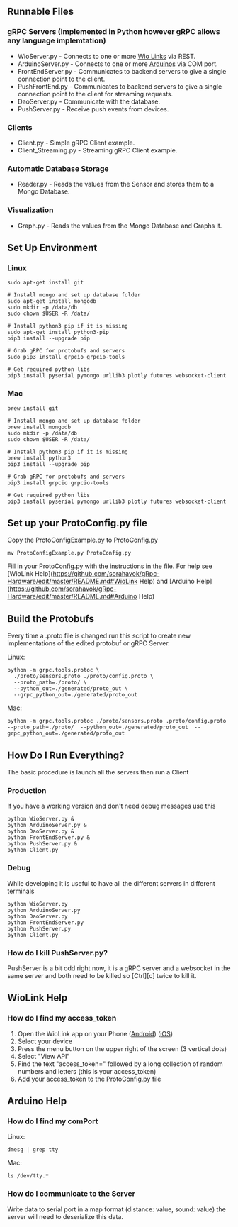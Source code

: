 ## Runnable Files

### gRPC Servers (Implemented in Python however gRPC allows any language implemtation)
* WioServer.py - Connects to one or more [Wio Links](http://wiki.seeed.cc/Wio_Link/) via REST.
* ArduinoServer.py - Connects to one or more  [Arduinos](https://www.arduino.cc/en/Guide/Introduction) via COM port.
* FrontEndServer.py - Communicates to backend servers to give a single connection point to the client.
* PushFrontEnd.py - Communicates to backend servers to give a single connection point to the client for streaming requests.
* DaoServer.py - Communicate with the database.
* PushServer.py - Receive push events from devices.

### Clients
* Client.py - Simple gRPC Client example.
* Client_Streaming.py - Streaming gRPC Client example.

### Automatic Database Storage
* Reader.py - Reads the values from the Sensor and stores them to a Mongo Database.

### Visualization
* Graph.py - Reads the values from the Mongo Database and Graphs it.

## Set Up Environment

### Linux
    sudo apt-get install git

    # Install mongo and set up database folder
    sudo apt-get install mongodb
    sudo mkdir -p /data/db
    sudo chown $USER -R /data/

    # Install python3 pip if it is missing
    sudo apt-get install python3-pip
    pip3 install --upgrade pip

    # Grab gRPC for protobufs and servers
    sudo pip3 install grpcio grpcio-tools

    # Get required python libs
    pip3 install pyserial pymongo urllib3 plotly futures websocket-client

### Mac
    brew install git

    # Install mongo and set up database folder
    brew install mongodb
    sudo mkdir -p /data/db
    sudo chown $USER -R /data/

    # Install python3 pip if it is missing
    brew install python3
    pip3 install --upgrade pip

    # Grab gRPC for protobufs and servers
    pip3 install grpcio grpcio-tools

    # Get required python libs
    pip3 install pyserial pymongo urllib3 plotly futures websocket-client

## Set up your ProtoConfig.py file
Copy the ProtoConfigExample.py to ProtoConfig.py

    mv ProtoConfigExample.py ProtoConfig.py

Fill in your ProtoConfig.py with the instructions in the file. For help see [WioLink Help](https://github.com/sorahavok/gRpc-Hardware/edit/master/README.md#WioLink Help) and [Arduino Help](https://github.com/sorahavok/gRpc-Hardware/edit/master/README.md#Arduino Help)

## Build the Protobufs
Every time a .proto file is changed run this script to create new implementations of the edited protobuf or gRPC Server.

Linux:

    python -m grpc.tools.protoc \
      ./proto/sensors.proto ./proto/config.proto \
      --proto_path=./proto/ \
      --python_out=./generated/proto_out \
      --grpc_python_out=./generated/proto_out

Mac:

    python -m grpc.tools.protoc ./proto/sensors.proto .proto/config.proto  --proto_path=./proto/  --python_out=./generated/proto_out  --grpc_python_out=./generated/proto_out

## How Do I Run Everything?
The basic procedure is launch all the servers then run a Client

### Production
If you have a working version and don't need debug messages use this

    python WioServer.py &
    python ArduinoServer.py &
    python DaoServer.py &
    python FrontEndServer.py &
    python PushServer.py &
    python Client.py

### Debug
While developing it is useful to have all the different servers in different terminals

    python WioServer.py
    python ArduinoServer.py
    python DaoServer.py
    python FrontEndServer.py
    python PushServer.py
    python Client.py

### How do I kill PushServer.py?
PushServer is a bit odd right now, it is a gRPC server and a websocket in the same server and both need to be killed so [Ctrl][c] twice to kill it.

## WioLink Help

### How do I find my access_token
1. Open the WioLink app on your Phone ([Android](https://play.google.com/store/apps/details?id=cc.seeed.iot.ap&hl=en)) ([iOS](https://itunes.apple.com/us/app/wio-link/id1054893491?mt=8))
2. Select your device
3. Press the menu button on the upper right of the screen (3 vertical dots)
4. Select "View API"
5. Find the text "access_token=" followed by a long collection of random numbers and letters (this is your access_token)
6. Add your access_token to the ProtoConfig.py file

## Arduino Help

### How do I find my comPort
Linux:

    dmesg | grep tty

Mac:

    ls /dev/tty.*

### How do I communicate to the Server
Write data to serial port in a map format (distance: value, sound: value)
the server will need to deserialize this data.
